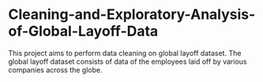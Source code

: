 # Cleaning-and-Exploratory-Analysis-of-Global-Layoff-Data
This project aims to perform data cleaning on global layoff dataset. The global layoff dataset consists of data of the employees laid off by various companies across the globe.
